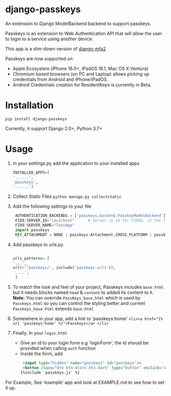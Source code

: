 # django-passkeys

An extension to Django ModelBackend backend to support passkeys.

Passkeys is an extension to Web Authentication API that will allow the user to login to a service using another device.

This app is a slim-down version of [django-mfa2](https://github.com/mkalioby/django-mfa2)

Passkeys are now supported on 
* Apple Ecosystem (iPhone 16.0+, iPadOS 16.1, Mac OS X Ventura)
* Chromium based browsers (on PC and Laptop) allows picking up credentials from Android and iPhone/iPadOS.
* Android Credentials creation for ResidentKeys is currently in Beta.

# Installation

`pip install django-passkeys`

Currently, it support Django 2.0+, Python 3.7+

# Usage
1. in your settings.py add the application to your installed apps
   ```python
   INSTALLED_APPS=(
   '......',
   'passkeys',
   '......')
   ```
2. Collect Static Files
`python manage.py collectstatic`
3. Add the following settings to your file

   ```python
    AUTHENTICATION_BACKENDS = ['passkeys.backend.PasskeyModelBackend'] # Change your authentication backend
    FIDO_SERVER_ID="localhost"      # Server rp id for FIDO2, it the full domain of your project
    FIDO_SERVER_NAME="TestApp"
    import passkeys
    KEY_ATTACHMENT = NONE | passkeys.Attachment.CROSS_PLATFORM | passkeys.Attachment.PLATFORM
   ```
4. Add passkeys to urls.py
   ```python 

   urls_patterns= [
   '...',
   url(r'^passkeys/', include('passkeys.urls')),
   '....',
    ]
    ```
5. To match the look and feel of your project, Passkeys includes `base.html` but it needs blocks named `head` & `content` to added its content to it.
   **Note:** You can override `PassKeys_base.html` which is used by `Passkeys.html` so you can control the styling better and current `Passkeys_base.html` extends `base.html`

6. Somewhere in your app, add a link to 'passkeys:home'
    ```<li><a href="{% url 'passkeys:home' %}">Passkeys</a> </li>```

7. Finally, In your `login.html`
   * Give an id to your login form e.g 'loginForm', the id should be provided when calling `auth` function
   * Inside the form, add 
     ```html
      <input type="hidden" name="passkeys" id="passkeys"/>
      <button class="btn btn-block btn-dark" type="button" onclick="authn('loginForm')"><img src="{% static 'passkeys/imgs/FIDO-Passkey_Icon-White.png' %}" style="width: 24px">
     {%include 'passkeys.js' %}
     ```
For Example, See 'example' app and look at EXAMPLE.md to see how to set it up.



